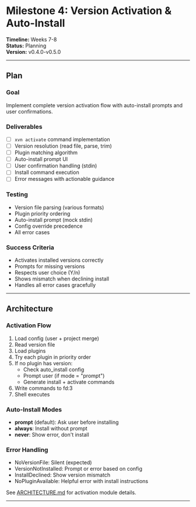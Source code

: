 # Milestone 4: Version Activation & Auto-Install

**Timeline:** Weeks 7-8  
**Status:** Planning  
**Version:** v0.4.0-v0.5.0

---

## Plan

### Goal

Implement complete version activation flow with auto-install prompts and user confirmations.

### Deliverables

- [ ] `xvn activate` command implementation
- [ ] Version resolution (read file, parse, trim)
- [ ] Plugin matching algorithm
- [ ] Auto-install prompt UI
- [ ] User confirmation handling (stdin)
- [ ] Install command execution
- [ ] Error messages with actionable guidance

### Testing

- Version file parsing (various formats)
- Plugin priority ordering
- Auto-install prompt (mock stdin)
- Config override precedence
- All error cases

### Success Criteria

- Activates installed versions correctly
- Prompts for missing versions
- Respects user choice (Y/n)
- Shows mismatch when declining install
- Handles all error cases gracefully

---

## Architecture

### Activation Flow

1. Load config (user + project merge)
2. Read version file
3. Load plugins
4. Try each plugin in priority order
5. If no plugin has version:
   - Check auto_install config
   - Prompt user (if mode = "prompt")
   - Generate install + activate commands
6. Write commands to fd:3
7. Shell executes

### Auto-Install Modes

- **prompt** (default): Ask user before installing
- **always**: Install without prompt
- **never**: Show error, don't install

### Error Handling

- NoVersionFile: Silent (expected)
- VersionNotInstalled: Prompt or error based on config
- InstallDeclined: Show version mismatch
- NoPluginAvailable: Helpful error with install instructions

See [ARCHITECTURE.md](../docs/ARCHITECTURE.md#component-architecture) for activation module details.

---

